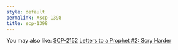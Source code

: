 ```yaml
---
style: default
permalink: Xscp-1398
title: scp-1398
---
```

You may also like:
[SCP-2152](http://scp-wiki.net/scp-2152)
[Letters to a Prophet #2: Scry Harder](http://scp-wiki.net/letters-to-a-prophet-2-scry-harder)
